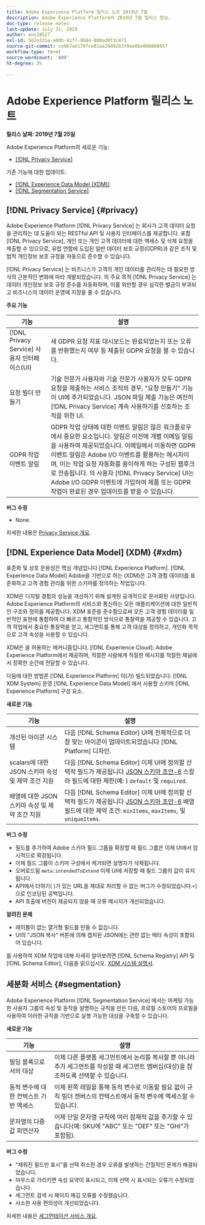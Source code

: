 ```yaml
---
title: Adobe Experience Platform 릴리스 노트 2019년 7월
description: Adobe Experience Platform의 2019년 7월 릴리스 정보.
doc-type: release notes
last-update: July 31, 2019
author: ens28527
exl-id: 562e331a-a00b-41f7-9684-800ad0f3c471
source-git-commit: ce967ae176fce81aa26d92b3f0ee8be006808657
workflow-type: tm+mt
source-wordcount: '809'
ht-degree: 3%

---
```


# Adobe Experience Platform 릴리스 노트

**릴리스 날짜: 2019년 7월 25일**

Adobe Experience Platform의 새로운 기능:

* [[!DNL Privacy Service]](#privacy)

기존 기능에 대한 업데이트:

* [[!DNL Experience Data Model (XDM)]](#xdm)
* [[!DNL Segmentation Service]](#segmentation)

## [!DNL Privacy Service] {#privacy}

Adobe Experience Platform [!DNL Privacy Service] 는 회사가 고객 데이터 요청을 관리하는 데 도움이 되는 RESTful API 및 사용자 인터페이스를 제공합니다. 포함 [!DNL Privacy Service], 개인 또는 개인 고객 데이터에 대한 액세스 및 삭제 요청을 제출할 수 있으므로, 유럽 연합에 도입된 일반 데이터 보호 규정(GDPR)과 같은 조직 및 법적 개인정보 보호 규정을 자동으로 준수할 수 있습니다.

[!DNL Privacy Service] 는 비즈니스가 고객의 개인 데이터를 관리하는 데 필요한 방식의 근본적인 변화에 따라 개발되었습니다. 의 주요 목적 [!DNL Privacy Service] 는 데이터 개인정보 보호 규정 준수를 자동화하며, 이를 위반할 경우 심각한 벌금이 부과되고 비즈니스의 데이터 운영에 지장을 줄 수 있습니다.

**주요 기능**

| 기능 | 설명 |
|---|---|
| [!DNL Privacy Service] 사용자 인터페이스(UI) | 새 GDPR 요청 지표 대시보드는 완료되었는지 또는 오류를 반환했는지 여부 등 제출된 GDPR 요청을 볼 수 있습니다. |
| 요청 빌더 만들기 | 기술 전문가 사용자와 기술 전문가 사용자가 모두 GDPR 요청을 제출하는 서비스 조직의 경우, &quot;요청 만들기&quot; 기능이 UI에 추가되었습니다. JSON 파일 제출 기능은 여전히 [!DNL Privacy Service] 계속 사용하기를 선호하는 조직을 위한 UI. |
| GDPR 작업 이벤트 알림 | GDPR 작업 상태에 대한 이벤트 알림은 많은 워크플로우에서 중요한 요소입니다. 알림은 이전에 개별 이메일 알림을 사용하여 제공되었습니다. 이메일에서 이동하면 GDPR 이벤트 알림은 Adobe I/O 이벤트를 활용하는 메시지이며, 이는 작업 요청 자동화를 용이하게 하는 구성된 웹후크로 전송됩니다. 의 사용자 [!DNL Privacy Service] UI는 Adobe I/O GDPR 이벤트에 가입하여 제품 또는 GDPR 작업이 완료된 경우 업데이트를 받을 수 있습니다. |

**버그 수정**

* None.

자세한 내용은 [Privacy Service 개요](../../privacy-service/home.md).

## [!DNL Experience Data Model] (XDM) {#xdm}

표준화 및 상호 운용성은 핵심 개념입니다 [!DNL Experience Platform]. [!DNL Experience Data Model] Adobe을 기반으로 하는 (XDM)은 고객 경험 데이터를 표준화하고 고객 경험 관리를 위한 스키마를 정의하는 작업입니다.

XDM은 디지털 경험의 성능을 개선하기 위해 설계된 공개적으로 문서화된 사양입니다. Adobe Experience Platform의 서비스와 통신하는 모든 애플리케이션에 대한 일반적인 구조와 정의를 제공합니다. XDM 표준을 준수함으로써 모든 고객 경험 데이터를 일반적인 표현에 통합하여 더 빠르고 통합적인 방식으로 통찰력을 제공할 수 있습니다. 고객 작업에서 중요한 통찰력을 얻고, 세그먼트를 통해 고객 대상을 정의하고, 개인화 목적으로 고객 속성을 사용할 수 있습니다.

XDM은 을 허용하는 메커니즘입니다. [!DNL Experience Cloud]: Adobe Experience Platform에서 제공하며, 적절한 사람에게 적절한 메시지를 적절한 채널에서 정확한 순간에 전달할 수 있습니다.

다음에 대한 방법론 [!DNL Experience Platform] 이(가) 빌드되었습니다. [!DNL XDM System] 운영 [!DNL Experience Data Model] 에서 사용할 스키마 [!DNL Experience Platform] 구성 요소.

**새로운 기능**

| 기능 | 설명 |
|---|---|
| 개선된 아이콘 시스템 | 다음 [!DNL Schema Editor] UI에 전체적으로 더 잘 맞는 아이콘이 업데이트되었습니다 [!DNL Platform] 디자인. |
| scalars에 대한 JSON 스키마 속성 및 제약 조건 지원 | 다음 [!DNL Schema Editor] 이제 UI에 정의할 선택적 필드가 제공됩니다 [JSON 스키마 초안-6](https://tools.ietf.org/html/draft-wright-json-schema-01) 스칼라 필드에 대한 제한(예: ) `default` 및 `required`. |
| 배열에 대한 JSON 스키마 속성 및 제약 조건 지원 | 다음 [!DNL Schema Editor] 이제 UI에 정의할 선택적 필드가 제공됩니다 [JSON 스키마 초안-6](https://tools.ietf.org/html/draft-wright-json-schema-01) 배열 필드에 대한 제약 조건: `minItems`, `maxItems`, 및 `uniqueItems`. |

**버그 수정**

* 필드를 추가하여 Adobe 스키마 필드 그룹을 확장할 때 필드 그룹은 이제 UI에서 암시적으로 확장됩니다.
* 이제 필드 그룹이 스키마 구성에서 제거되면 설명자가 삭제됩니다.
* 오버로드됨 `meta:intendedToExtend` 이제 UI에 저장할 때 필드 그룹의 값이 유지됩니다.
* API에서 더하기( )가 있는 URL을 제대로 처리할 수 없는 버그가 수정되었습니다.`+`)으로 인코딩된 공백입니다.
* API 호출에 버전이 제공되지 않을 때 오류 메시지가 개선되었습니다.

**알려진 문제**

* 레이블이 없는 열거형 필드를 만들 수 없습니다.
* UI의 &quot;JSON 복사&quot; 버튼에 의해 캡처된 JSON에는 관련 없는 메타 속성이 포함되어 있습니다.

를 사용하여 XDM 작업에 대해 자세히 알아보려면 [!DNL Schema Registry] API 및 [!DNL Schema Editor], 다음을 읽으십시오. [XDM 시스템 설명서](../../xdm/home.md).

## 세분화 서비스 {#segmentation}

Adobe Experience Platform [!DNL Segmentation Service] 에서는 마케팅 가능한 사용자 그룹의 속성 및 동작을 설명하는 규칙을 만든 다음, 프로필 스토어의 프로필을 사용하여 이러한 규칙을 기반으로 실행 가능한 대상을 구축할 수 있습니다.

**새로운 기능**

| 기능 | 설명 |
| -----------| ---------- |
| 빌딩 블록으로서의 대상 | 이제 다른 플랫폼 세그먼트에서 논리를 복사할 뿐 아니라 추가 세그먼트를 작성할 때 세그먼트 멤버십(대상)을 참조하도록 선택할 수 있습니다. |
| 동적 변수에 대한 컨텍스트 기반 액세스 | 이제 왼쪽 레일을 통해 동적 변수로 이동할 필요 없이 규칙 빌더 캔버스의 컨텍스트에서 동적 변수에 액세스할 수 있습니다. |
| 문자열의 다중 값 피연산자 | 이제 단일 문자열 규칙에 여러 잠재적 값을 추가할 수 있습니다(예: SKU에 &quot;ABC&quot; 또는 &quot;DEF&quot; 또는 &quot;GHI&quot;가 포함됨). |

**버그 수정**

* &quot;채워진 필드만 표시&quot;를 선택 취소한 경우 오류를 발생하는 간헐적인 문제가 해결되었습니다.
* 마우스로 가리키면 속성 요약이 표시되고, 이제 선택 시 표시되는 오류가 수정되었습니다.
* 세그먼트 검색 시 페이지 매김 오류를 수정했습니다.
* 사소한 사용 편의성이 개선되었습니다.

자세한 내용은 [세그먼테이션 서비스 개요](../../segmentation/home.md).

